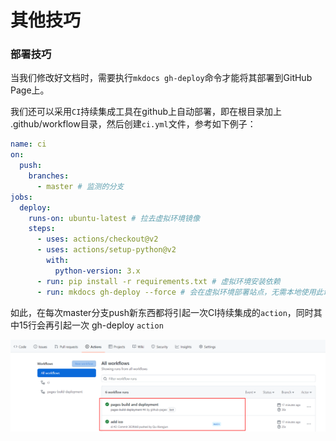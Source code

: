 # 其他技巧

### 部署技巧

当我们修改好文档时，需要执行`mkdocs gh-deploy`命令才能将其部署到GitHub Page上。

我们还可以采用`CI`持续集成工具在github上自动部署，即在根目录加上 .github/workflow目录，然后创建`ci.yml`文件，参考如下例子：

```YAML
name: ci 
on:
  push:
    branches: 
      - master # 监测的分支
jobs:
  deploy:
    runs-on: ubuntu-latest # 拉去虚拟环境镜像
    steps:
      - uses: actions/checkout@v2
      - uses: actions/setup-python@v2
        with:
          python-version: 3.x
      - run: pip install -r requirements.txt # 虚拟环境安装依赖
      - run: mkdocs gh-deploy --force # 会在虚拟环境部署站点，无需本地使用此命令
```

如此，在每次master分支push新东西都将引起一次CI持续集成的`action`，同时其中15行会再引起一次 gh-deploy `action`

![img](../img/7-1.png)